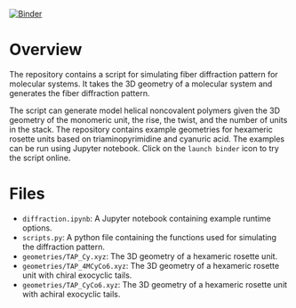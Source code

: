 [![Binder](https://mybinder.org/badge_logo.svg)](https://mybinder.org/v2/gh/GT-NucleicAcids/fiber-diffraction/HEAD?filepath=diffraction.ipynb)

# Overview
The repository contains a script for simulating fiber diffraction pattern for molecular systems. It takes the 3D geometry of a molecular system and generates the fiber diffraction pattern.

The script can generate model helical noncovalent polymers given the 3D geometry of the monomeric unit, the rise, the twist, and the number of units in the stack. The repository contains example geometries for hexameric rosette units based on triaminopyrimidine and cyanuric acid. The examples can be run using Jupyter notebook. Click on the `launch binder` icon to try the script online.

# Files
* `diffraction.ipynb`: A Jupyter notebook containing example runtime options.
* `scripts.py`: A python file containing the functions used for simulating the diffraction pattern.
* `geometries/TAP_Cy.xyz`: The 3D geometry of a hexameric rosette unit.
* `geometries/TAP_4MCyCo6.xyz`: The 3D geometry of a hexameric rosette unit with chiral exocyclic tails.
* `geometries/TAP_CyCo6.xyz`: The 3D geometry of a hexameric rosette unit with achiral exocyclic tails.